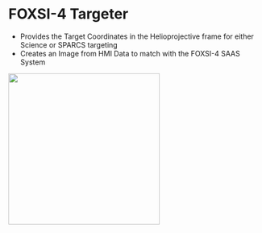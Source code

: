 # FOXSI-4 Targeter
- Provides the Target Coordinates in the Helioprojective frame for either Science or SPARCS targeting
- Creates an Image from HMI Data to match with the FOXSI-4 SAAS System

<img src="https://github.com/orromeo/foxsi_targeter/blob/master/HMI_TestImage.png?raw=true" width="300">
